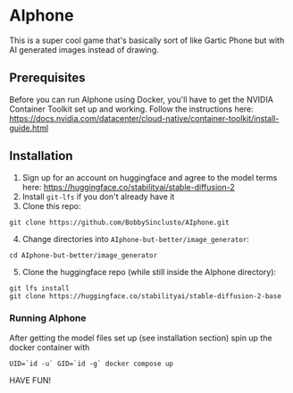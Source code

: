 # AIphone

This is a super cool game that's basically sort of like Gartic Phone but with AI generated images instead of drawing.

## Prerequisites
Before you can run AIphone using Docker, you'll have to get the NVIDIA Container Toolkit set up and working. Follow the instructions here: https://docs.nvidia.com/datacenter/cloud-native/container-toolkit/install-guide.html

## Installation
1. Sign up for an account on huggingface and agree to the model terms here: https://huggingface.co/stabilityai/stable-diffusion-2
2. Install `git-lfs` if you don't already have it
3. Clone this repo:
```
git clone https://github.com/BobbySinclusto/AIphone.git
```
4. Change directories into `AIphone-but-better/image_generator`: 
```
cd AIphone-but-better/image_generator
```
5. Clone the huggingface repo (while still inside the AIphone directory): 
```
git lfs install
git clone https://huggingface.co/stabilityai/stable-diffusion-2-base
```

### Running AIphone
After getting the model files set up (see installation section) spin up the docker container with
```
UID=`id -u` GID=`id -g` docker compose up
```

HAVE FUN!

